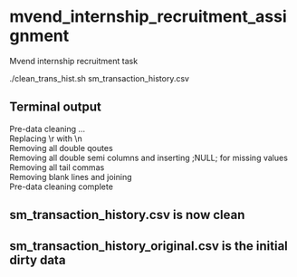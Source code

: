 # mvend_internship_recruitment_assignment
Mvend internship recruitment task

./clean_trans_hist.sh sm_transaction_history.csv

## Terminal output

Pre-data cleaning ... <br>
Replacing \r with \n <br>
Removing all double qoutes <br>
Removing all double semi columns and inserting ;NULL; for missing values <br>
Removing all tail commas <br>
Removing blank lines and joining <br>
Pre-data cleaning complete <br>

## sm_transaction_history.csv is now clean

## sm_transaction_history_original.csv is the initial dirty data



